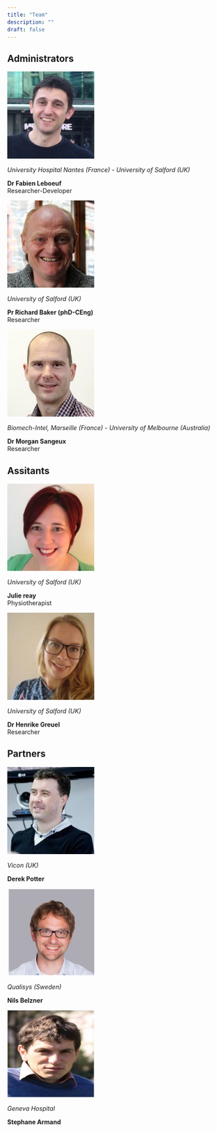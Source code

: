 ```yaml
---
title: "Team"
description: ""
draft: false
---
```


<div class="py-5 text-center bg-light">
    <div class="container">
      <div class="row">
        <div class="col-md-12">
          <h2>Administrators</h2>
        </div>
      </div>
      <div class="row">
        <div class="col-md-4 p-4">
          <img class="img-fluid d-block rounded-circle mx-auto" src="fabien.jpg" height="200" width="200">
          <p class="my-4"><i>University Hospital Nantes (France) - University of Salford (UK)</i></p>
          <p><b>Dr Fabien Leboeuf</b>
            <br>Researcher-Developer</p>
        </div>
        <div class="col-md-4 p-4">
          <img class="img-fluid d-block rounded-circle mx-auto" src="richard.jpg" height="200" width="200">
           <p class="my-4"><i>University of Salford (UK)</i></p>
          <p><b>Pr Richard Baker (phD-CEng)</b>
            <br>Researcher</p>
        </div>
        <div class="col-md-4 p-4">
          <img class="img-fluid d-block rounded-circle mx-auto" src="morgan.jpg" height="200" width="200">
          <p class="my-4"><i>Biomech-Intel, Marseille (France) - University of Melbourne (Australia)</i></p>
          <p><b>Dr Morgan Sangeux</b>
            <br>Researcher</p>
        </div>
      </div>
    </div>
  </div>


  <div class="py-5 text-center bg-light">
      <div class="container">
        <div class="row">
          <div class="col-md-12">
            <h2>Assitants</h2>
          </div>
        </div>
        <div class="row">
          <div class="col-md-4 p-4">
            <img class="img-fluid d-block rounded-circle mx-auto" src="julie.jpg" height="200" width="200">
            <p class="my-4"><i>University of Salford (UK)</i></p>
            <p><b>Julie reay</b>
              <br>Physiotherapist</p>
          </div>
          <div class="col-md-4 p-4">
            <img class="img-fluid d-block rounded-circle mx-auto" src="henrike.jpg" height="200" width="200">
             <p class="my-4"><i>University of Salford (UK)</i></p>
            <p><b>Dr Henrike Greuel</b>
              <br>Researcher</p>
          </div>
        </div>
      </div>
    </div>

<div class="py-5 text-center bg-light">
    <div class="container">
      <div class="row">
        <div class="col-md-12">
          <h2>Partners</h2>
        </div>
      </div>
      <div class="row">
        <div class="col-md-4 p-4">
          <img class="img-fluid d-block rounded-circle mx-auto" src="derek.jpg" height="200" width="200">
          <p class="my-4"><i>Vicon (UK)</i></p>
          <p><b>Derek Potter</b>
        </div>
        <div class="col-md-4 p-4">
          <img class="img-fluid d-block rounded-circle mx-auto" src="nils.png" height="200" width="200">
          <p class="my-4"><i>Qualisys (Sweden)</i></p>
          <p><b>Nils Belzner</b>
        </div>
        <div class="col-md-4 p-4">
          <img class="img-fluid d-block rounded-circle mx-auto" src="stephane.jpg" height="200" width="200">
          <p class="my-4"><i>Geneva Hospital</i></p>
          <p><b>Stephane Armand</b>
        </div>
      </div>
    </div>



  </div>
